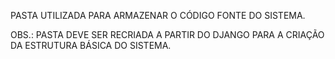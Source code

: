 PASTA UTILIZADA PARA ARMAZENAR O CÓDIGO FONTE DO SISTEMA.

OBS.: PASTA DEVE SER RECRIADA A PARTIR DO DJANGO PARA A CRIAÇÃO DA ESTRUTURA BÁSICA DO SISTEMA.